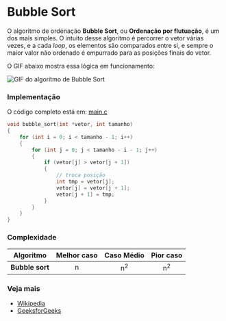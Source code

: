 # Bubble Sort

O algoritmo de ordenação **Bubble Sort**, ou **Ordenação por flutuação**, é um dos mais simples. O intuito desse algoritmo é percorrer o vetor várias vezes, e a cada *loop*, os elementos são comparados entre si, e sempre o maior valor não ordenado é empurrado para as posições finais do vetor.

O GIF abaixo mostra essa lógica em funcionamento:

![GIF do algoritmo de Bubble Sort](https://upload.wikimedia.org/wikipedia/commons/thumb/5/54/Sorting_bubblesort_anim.gif/250px-Sorting_bubblesort_anim.gif)

### Implementação

O código completo está em: [main.c](./main.c)

```c
void bubble_sort(int *vetor, int tamanho)
{
    for (int i = 0; i < tamanho - 1; i++)
    {
        for (int j = 0; j < tamanho - i - 1; j++)
        {
            if (vetor[j] > vetor[j + 1])
            {
                // troca posição
                int tmp = vetor[j];
                vetor[j] = vetor[j + 1];
                vetor[j + 1] = tmp;
            }
        }
    }
}
```

### Complexidade

| Algoritmo             | Melhor caso     | Caso Médio          | Pior caso           |
| --------------------- | :-------------: | :-----------------: | :-----------------: |
| **Bubble sort**       | n               | n<sup>2</sup>       | n<sup>2</sup>       |

### Veja mais

- [Wikipedia](https://pt.wikipedia.org/wiki/Bubble_sort)
- [GeeksforGeeks](https://www.geeksforgeeks.org/bubble-sort/)